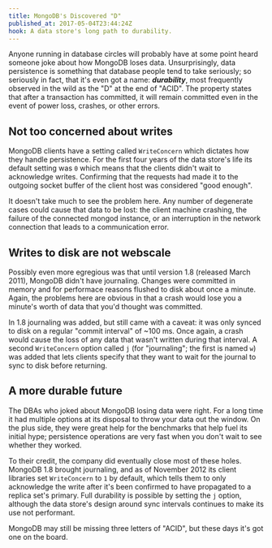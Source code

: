 ```yaml
---
title: MongoDB's Discovered "D"
published_at: 2017-05-04T23:44:24Z
hook: A data store's long path to durability.
---
```


Anyone running in database circles will probably have at
some point heard someone joke about how MongoDB loses data.
Unsurprisingly, data persistence is something that database
people tend to take seriously; so seriously in fact, that
it's even got a name: ***durability***, most frequently
observed in the wild as the "D" at the end of "ACID". The
property states that after a transaction has committed, it
will remain committed even in the event of power loss,
crashes, or other errors.

## Not too concerned about writes

MongoDB clients have a setting called `WriteConcern` which
dictates how they handle persistence. For the first four
years of the data store's life its default setting was `0`
which means that the clients didn't wait to acknowledge
writes. Confirming that the requests had made it to the
outgoing socket buffer of the client host was considered
"good enough".

It doesn't take much to see the problem here. Any number of
degenerate cases could cause that data to be lost: the
client machine crashing, the failure of the connected
mongod instance, or an interruption in the network
connection that leads to a communication error.

## Writes to disk are not webscale

Possibly even more egregious was that until version 1.8
(released March 2011), MongoDB didn't have journaling.
Changes were committed in memory and for performace reasons
flushed to disk about once a minute. Again, the problems
here are obvious in that a crash would lose you a minute's
worth of data that you'd thought was committed.

In 1.8 journaling was added, but still came with a caveat:
it was only synced to disk on a regular "commit interval"
of ~100 ms. Once again, a crash would cause the loss of any
data that wasn't written during that interval. A second
`WriteConcern` option called `j` (for "journaling"; the
first is named `w`) was added that lets clients specify
that they want to wait for the journal to sync to disk
before returning.

## A more durable future

The DBAs who joked about MongoDB losing data were right.
For a long time it had multiple options at its disposal to
throw your data out the window. On the plus side, they were
great help for the benchmarks that help fuel its initial
hype; persistence operations are very fast when you don't
wait to see whether they worked.

To their credit, the company did eventually close most of
these holes. MongoDB 1.8 brought journaling, and as of
November 2012 its client libraries set `WriteConcern` to
`1` by default, which tells them to only acknowledge the
write after it's been confirmed to have propagated to a
replica set's primary. Full durability is possible by
setting the `j` option, although the data store's design
around sync intervals continues to make its use not
performant.

MongoDB may still be missing three letters of "ACID", but
these days it's got one on the board.
